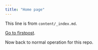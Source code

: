 ```yaml
---
title: "Home page"
---
```


This line is from `content/_index.md`.

[Go to firstpost](/firstpost/).

Now back to normal operation for this repo.

